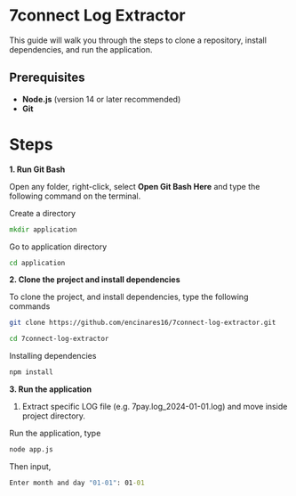 # 7connect Log Extractor

This guide will walk you through the steps to clone a repository, install dependencies, and run the application.

## Prerequisites

- **Node.js** (version 14 or later recommended)
- **Git**


# Steps

**1. Run Git Bash**

   Open any folder, right-click, select **Open Git Bash Here** and type the following command on the terminal.

Create a directory
   
```cmd
mkdir application
```

  Go to application directory

```cmd
cd application
```

**2. Clone the project and install dependencies**

   To clone the project, and install dependencies, type the following commands

```bash
git clone https://github.com/encinares16/7connect-log-extractor.git
```

```bash
cd 7connect-log-extractor
```

Installing dependencies

```bash
npm install
```

**3. Run the application**

1. Extract specific LOG file (e.g. 7pay.log_2024-01-01.log) and move inside project directory.

Run the application, type

```bash
node app.js
```

Then input, 
```cmd
Enter month and day "01-01": 01-01
```



